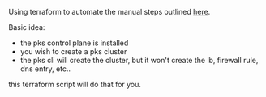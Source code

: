 
Using terraform to automate the manual steps outlined [here](https://docs.pivotal.io/pks/1-7/gcp-cluster-load-balancer.html).


Basic idea:

- the pks control plane is installed
- you wish to create a pks cluster
- the pks cli will create the cluster, but it won't create the lb, firewall rule, dns entry, etc..

this terraform script will do that for you.

